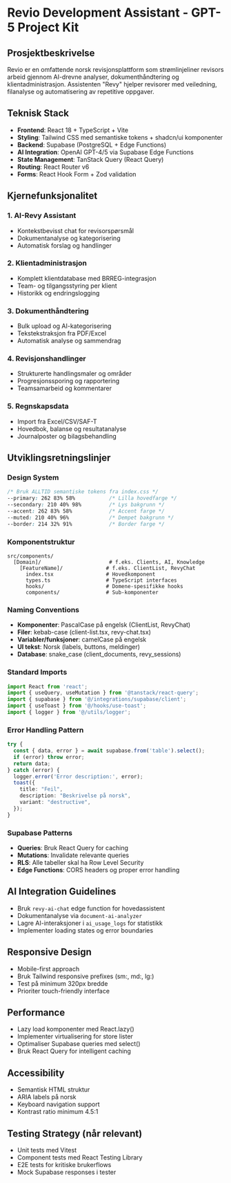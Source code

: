 # Revio Development Assistant - GPT-5 Project Kit

## Prosjektbeskrivelse
Revio er en omfattende norsk revisjonsplattform som strømlinjeliner revisors arbeid gjennom AI-drevne analyser, dokumenthåndtering og klientadministrasjon. Assistenten "Revy" hjelper revisorer med veiledning, filanalyse og automatisering av repetitive oppgaver.

## Teknisk Stack
- **Frontend**: React 18 + TypeScript + Vite
- **Styling**: Tailwind CSS med semantiske tokens + shadcn/ui komponenter
- **Backend**: Supabase (PostgreSQL + Edge Functions)
- **AI Integration**: OpenAI GPT-4/5 via Supabase Edge Functions
- **State Management**: TanStack Query (React Query)
- **Routing**: React Router v6
- **Forms**: React Hook Form + Zod validation

## Kjernefunksjonalitet
### 1. AI-Revy Assistant
- Kontekstbevisst chat for revisorspørsmål
- Dokumentanalyse og kategorisering
- Automatisk forslag og handlinger

### 2. Klientadministrasjon
- Komplett klientdatabase med BRREG-integrasjon
- Team- og tilgangsstyring per klient
- Historikk og endringslogging

### 3. Dokumenthåndtering
- Bulk upload og AI-kategorisering
- Tekstekstraksjon fra PDF/Excel
- Automatisk analyse og sammendrag

### 4. Revisjonshandlinger
- Strukturerte handlingsmaler og områder
- Progresjonssporing og rapportering
- Teamsamarbeid og kommentarer

### 5. Regnskapsdata
- Import fra Excel/CSV/SAF-T
- Hovedbok, balanse og resultatanalyse
- Journalposter og bilagsbehandling

## Utviklingsretningslinjer

### Design System
```css
/* Bruk ALLTID semantiske tokens fra index.css */
--primary: 262 83% 58%           /* Lilla hovedfarge */
--secondary: 210 40% 98%         /* Lys bakgrunn */
--accent: 262 83% 58%            /* Accent farge */
--muted: 210 40% 96%             /* Dempet bakgrunn */
--border: 214 32% 91%            /* Border farge */
```

### Komponentstruktur
```
src/components/
  [Domain]/                      # f.eks. Clients, AI, Knowledge
    [FeatureName]/              # f.eks. ClientList, RevyChat
      index.tsx                 # Hovedkomponent
      types.ts                  # TypeScript interfaces
      hooks/                    # Domene-spesifikke hooks
      components/               # Sub-komponenter
```

### Naming Conventions
- **Komponenter**: PascalCase på engelsk (ClientList, RevyChat)
- **Filer**: kebab-case (client-list.tsx, revy-chat.tsx)
- **Variabler/funksjoner**: camelCase på engelsk
- **UI tekst**: Norsk (labels, buttons, meldinger)
- **Database**: snake_case (client_documents, revy_sessions)

### Standard Imports
```typescript
import React from 'react';
import { useQuery, useMutation } from '@tanstack/react-query';
import { supabase } from '@/integrations/supabase/client';
import { useToast } from '@/hooks/use-toast';
import { logger } from '@/utils/logger';
```

### Error Handling Pattern
```typescript
try {
  const { data, error } = await supabase.from('table').select();
  if (error) throw error;
  return data;
} catch (error) {
  logger.error('Error description:', error);
  toast({
    title: "Feil",
    description: "Beskrivelse på norsk",
    variant: "destructive",
  });
}
```

### Supabase Patterns
- **Queries**: Bruk React Query for caching
- **Mutations**: Invalidate relevante queries
- **RLS**: Alle tabeller skal ha Row Level Security
- **Edge Functions**: CORS headers og proper error handling

## AI Integration Guidelines
- Bruk `revy-ai-chat` edge function for hovedassistent
- Dokumentanalyse via `document-ai-analyzer`
- Lagre AI-interaksjoner i `ai_usage_logs` for statistikk
- Implementer loading states og error boundaries

## Responsive Design
- Mobile-first approach
- Bruk Tailwind responsive prefixes (sm:, md:, lg:)
- Test på minimum 320px bredde
- Prioriter touch-friendly interface

## Performance
- Lazy load komponenter med React.lazy()
- Implementer virtualisering for store lister
- Optimaliser Supabase queries med select()
- Bruk React Query for intelligent caching

## Accessibility
- Semantisk HTML struktur
- ARIA labels på norsk
- Keyboard navigation support
- Kontrast ratio minimum 4.5:1

## Testing Strategy (når relevant)
- Unit tests med Vitest
- Component tests med React Testing Library
- E2E tests for kritiske brukerflows
- Mock Supabase responses i tester